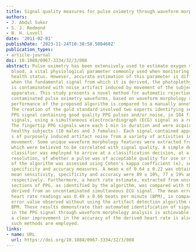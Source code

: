 ```yaml
---
title: Signal quality measures for pulse oximetry through waveform morphology analysis
authors:
- J. Abdul Sukor
- S. J. Redmond
- N. H. Lovell
date: '2011-02-01'
publishDate: '2023-11-24T10:38:58.508460Z'
publication_types:
- article-journal
doi: 10.1088/0967-3334/32/3/008
abstract: Pulse oximetry has been extensively used to estimate oxygen saturation in
  blood, a vital physiological parameter commonly used when monitoring a subject's
  health status. However, accurate estimation of this parameter is difficult to achieve
  when the fundamental signal from which it is derived, the photoplethysmograph (PPG),
  is contaminated with noise artifact induced by movement of the subject or the measurement
  apparatus. This study presents a novel method for automatic rejection of artifact
  contaminated pulse oximetry waveforms, based on waveform morphology analysis. The
  performance of the proposed algorithm is compared to a manually annotated gold standard.
  The creation of the gold standard involved two experts identifying sections of the
  PPG signal containing good quality PPG pulses and/or noise, in 104 fingertip PPG
  signals, using a simultaneous electrocardiograph (ECG) signal as a reference signal.
  The fingertip PPG signals were each 1 min in duration and were acquired from 13
  healthy subjects (10 males and 3 females). Each signal contained approximately 20
  s of purposely induced artifact noise from a variety of activities involving subject
  movement. Some unique waveform morphology features were extracted from the PPG signals,
  which were believed to be correlated with signal quality. A simple decision-tree
  classifier was employed to arrive at a classification decision, at a pulse-by-pulse
  resolution, of whether a pulse was of acceptable quality for use or not. The performance
  of the algorithm was assessed using Cohen's kappa coefficient (κ), sensitivity,
  specificity and accuracy measures. A mean κ of 0.64 ± 0.22 was obtained, while the
  mean sensitivity, specificity and accuracy were 89 ± 10%, 77 ± 19% and 83 ± 11%,
  respectively. Furthermore, a heart rate estimate, extracted from uncontaminated
  sections of PPG, as identified by the algorithm, was compared with the heart rate
  derived from an uncontaminated simultaneous ECG signal. The mean error between both
  heart rate readings was 0.49 ± 0.66 beats per minute (BPM), in comparison to an
  error value observed without using the artifact detection algorithm of 7.23 ± 5.78
  BPM. These results demonstrate that automated identification of signal artifact
  in the PPG signal through waveform morphology analysis is achievable. In addition,
  a clear improvement in the accuracy of the derived heart rate is also evident when
  such methods are employed.
links:
- name: URL
  url: https://doi.org/10.1088/0967-3334/32/3/008
---
```

